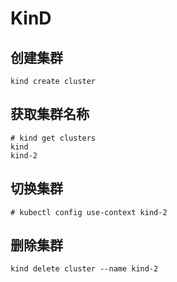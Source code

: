# KinD

## 创建集群
```
kind create cluster
```

## 获取集群名称
```
# kind get clusters
kind
kind-2
```

## 切换集群
```
# kubectl config use-context kind-2
```

## 删除集群
```
kind delete cluster --name kind-2
```
